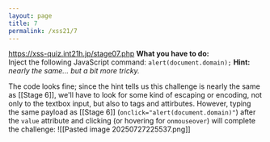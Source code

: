 ```yaml
---
layout: page
title: 7
permalink: /xss21/7
---
```

https://xss-quiz.int21h.jp/stage07.php
**What you have to do:**  
Inject the following JavaScript command: `alert(document.domain);`
**Hint:** *nearly the same... but a bit more tricky.*

The code looks fine; since the hint tells us this challenge is nearly the same as [[Stage 6]], we'll have to look for some kind of escaping or encoding, not only to the textbox input, but also to tags and attirbutes. However, typing the same payload as [[Stage 6]] (`onclick="alert(document.domain)"`) after the `value` attribute and clicking (or hovering for `onmouseover`) will complete the challenge:
![[Pasted image 20250727225537.png]]


